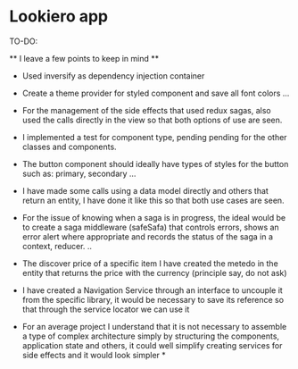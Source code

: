 # Lookiero app

TO-DO:

** I leave a few points to keep in mind **

- Used inversify as dependency injection container
  
- Create a theme provider for styled component and save all font colors ...
  
- For the management of the side effects that used redux sagas, also used the calls directly in the view so that both options of use are seen.
  
- I implemented a test for component type, pending pending for the other classes and components.
  
- The button component should ideally have types of styles for the button such as: primary, secondary ...
  
- I have made some calls using a data model directly and others that return an entity, I have done it like this so that both use cases are seen.
  
- For the issue of knowing when a saga is in progress, the ideal would be to create a saga middleware (safeSafa) that controls errors, shows an error alert where appropriate and records the status of the saga in a context, reducer. ..
  
- The discover price of a specific item I have created the metedo in the entity that returns the price with the currency (principle say, do not ask)
  
- I have created a Navigation Service through an interface to uncouple it from the specific library, it would be necessary to save its reference so that through the service locator we can use it

* For an average project I understand that it is not necessary to assemble a type of complex architecture simply by structuring the components, application state and others, it could well simplify creating services for side effects and it would look simpler *

